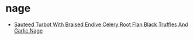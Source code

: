# nage

 * [Sauteed Turbot With Braised Endive Celery Root Flan Black Truffles And Garlic Nage](../../index/s/sauteed-turbot-with-braised-endive-celery-root-flan-black-truffles-and-garlic-nage-350390.json)
